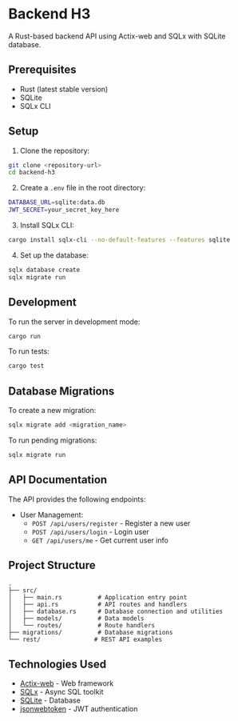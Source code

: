 # Backend H3

A Rust-based backend API using Actix-web and SQLx with SQLite database.

## Prerequisites

- Rust (latest stable version)
- SQLite
- SQLx CLI

## Setup

1. Clone the repository:
```bash
git clone <repository-url>
cd backend-h3
```

2. Create a `.env` file in the root directory:
```bash
DATABASE_URL=sqlite:data.db
JWT_SECRET=your_secret_key_here
```

3. Install SQLx CLI:
```bash
cargo install sqlx-cli --no-default-features --features sqlite
```

4. Set up the database:
```bash
sqlx database create
sqlx migrate run
```

## Development

To run the server in development mode:
```bash
cargo run
```

To run tests:
```bash
cargo test
```

## Database Migrations

To create a new migration:
```bash
sqlx migrate add <migration_name>
```

To run pending migrations:
```bash
sqlx migrate run
```

## API Documentation

The API provides the following endpoints:

- User Management:
  - `POST /api/users/register` - Register a new user
  - `POST /api/users/login` - Login user
  - `GET /api/users/me` - Get current user info

## Project Structure

```
.
├── src/
│   ├── main.rs          # Application entry point
│   ├── api.rs           # API routes and handlers
│   ├── database.rs      # Database connection and utilities
│   ├── models/          # Data models
│   └── routes/          # Route handlers
├── migrations/          # Database migrations
└── rest/               # REST API examples
```

## Technologies Used

- [Actix-web](https://actix.rs/) - Web framework
- [SQLx](https://github.com/launchbadge/sqlx) - Async SQL toolkit
- [SQLite](https://www.sqlite.org/) - Database
- [jsonwebtoken](https://github.com/Keats/jsonwebtoken) - JWT authentication 